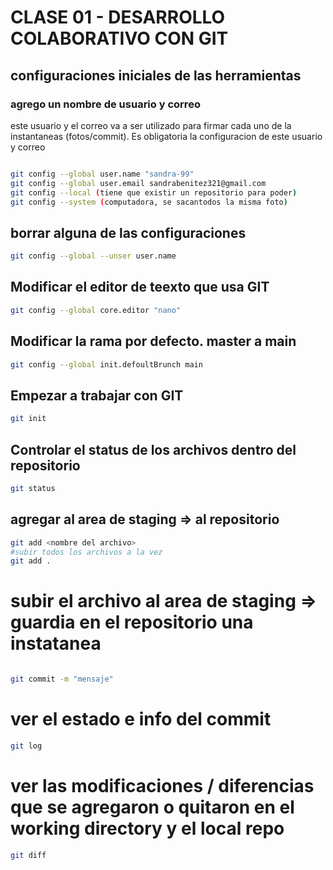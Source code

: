 # CLASE 01 - DESARROLLO COLABORATIVO CON GIT

## configuraciones iniciales de las herramientas

### agrego un nombre de usuario y correo
este usuario y el correo va a ser utilizado para firmar cada uno de la instantaneas (fotos/commit). 
Es obligatoria la configuracion de este usuario y correo

```sh

git config --global user.name "sandra-99"
git config --global user.email sandrabenitez321@gmail.com
git config --local (tiene que existir un repositorio para poder)
git config --system (computadora, se sacantodos la misma foto)
```


## borrar alguna de las configuraciones 

```sh
git config --global --unser user.name
```

## Modificar el editor de teexto que usa GIT

```sh
git config --global core.editor "nano"
```

## Modificar la rama por defecto. master a main 

```sh
git config --global init.defoultBrunch main
```

## Empezar a trabajar con GIT 

```sh
git init
```

## Controlar el status de los archivos dentro del repositorio

```sh
git status
```


## agregar al area de staging => al repositorio 
```sh
git add <nombre del archivo>
#subir todos los archivos a la vez
git add . 

```

# subir el archivo al area de staging => guardia en el repositorio una instatanea
```sh

git commit -m "mensaje"
```


# ver el estado e info del commit
```sh
git log
```   

# ver las modificaciones / diferencias que se agregaron o quitaron en el working directory y el local repo

```sh
git diff
```
 




